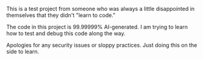 This is a test project from someone who was always a little disappointed in themselves that they didn't "learn to code."

The code in this project is 99.99999% AI-generated. I am trying to learn how to test and debug this code along the way.

Apologies for any security issues or sloppy practices. Just doing this on the side to learn.
